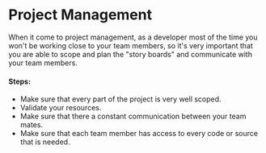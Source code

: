 # Project Management

When it come to project management, as a developer most of the time you won't be working close to your team members, so it's very important that you are able to scope and plan the "story boards" and communicate with your team members.

#### Steps:

* Make sure that every part of the project is very well scoped.
* Validate your resources. 
* Make sure that there a constant communication between your team mates. 
* Make sure that each team member has access to every code or source that is needed. 



